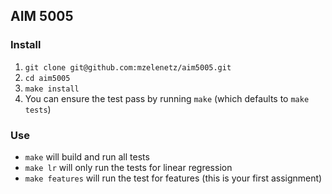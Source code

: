 ## AIM 5005

### Install
1. `git clone git@github.com:mzelenetz/aim5005.git`
2. `cd aim5005`
3. `make install`
4. You can ensure the test pass by running `make` (which defaults to `make tests`)

### Use
- `make` will build and run all tests
- `make lr` will only run the tests for linear regression
- `make features` will run the test for features (this is your first assignment)
